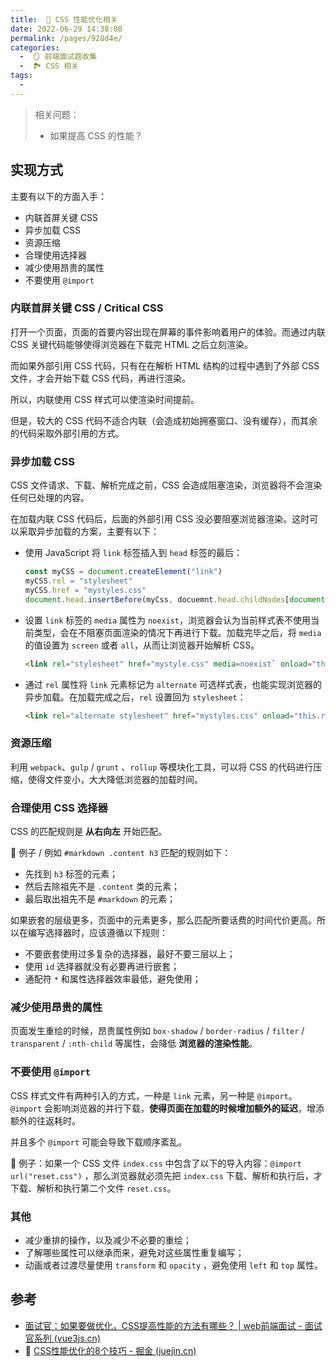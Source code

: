 ```yaml
---
title:  🍏 CSS 性能优化相关
date: 2022-06-29 14:38:08
permalink: /pages/928d4e/
categories:
  -  🪞 前端面试题收集
  -  🏞 CSS 相关
tags:
  - 
---
```

> 相关问题：
>
> + 如果提高 CSS 的性能？



## 实现方式

主要有以下的方面入手：

+ 内联首屏关键 CSS
+ 异步加载 CSS
+ 资源压缩
+ 合理使用选择器
+ 减少使用昂贵的属性
+ 不要使用 `@import`

### 内联首屏关键 CSS / Critical CSS

打开一个页面，页面的首要内容出现在屏幕的事件影响着用户的体验。而通过内联 CSS 关键代码能够使得浏览器在下载完 HTML 之后立刻渲染。

而如果外部引用 CSS 代码，只有在在解析 HTML 结构的过程中遇到了外部 CSS 文件，才会开始下载 CSS 代码，再进行渲染。

所以，内联使用 CSS 样式可以使渲染时间提前。

但是，较大的 CSS 代码不适合内联（会造成初始拥塞窗口、没有缓存），而其余的代码采取外部引用的方式。



### 异步加载 CSS

CSS 文件请求、下载、解析完成之前，CSS 会造成阻塞渲染，浏览器将不会渲染任何已处理的内容。

在加载内联 CSS 代码后，后面的外部引用 CSS 没必要阻塞浏览器渲染。这时可以采取异步加载的方案，主要有以下：

+ 使用 JavaScript 将 `link` 标签插入到 `head` 标签的最后：

  ```js
  const myCSS = document.createElement("link")
  myCSS.rel = "stylesheet"
  myCSS.href = "mystyles.css"
  document.head.insertBefore(myCss, docuemnt.head.childNodes[document.head.childNodes.length - 1].nextSibiling)
  ```

+ 设置 `link` 标签的 `media` 属性为 `noexist`，浏览器会认为当前样式表不使用当前类型，会在不阻塞页面渲染的情况下再进行下载。加载完毕之后，将 `media` 的值设置为 `screen` 或者 `all`，从而让浏览器开始解析 CSS。

  ```html
  <link rel="stylesheet" href="mystyle.css" media=noexist` onload="this.media='all'">
  ```

+ 通过 `rel` 属性将 `link` 元素标记为 `alternate` 可选样式表，也能实现浏览器的异步加载。在加载完成之后，`rel` 设置回为 `stylesheet`：

  ```html
  <link rel="alternate stylesheet" href="mystyles.css" onload="this.rel='stylesheet'">
  ```



### 资源压缩

利用 `webpack`、`gulp` / `grunt` 、`rollup` 等模块化工具，可以将 CSS 的代码进行压缩，使得文件变小，大大降低浏览器的加载时间。



### 合理使用 CSS 选择器

CSS 的匹配规则是 **从右向左** 开始匹配。

🌰 例子 / 例如 `#markdown .content h3` 匹配的规则如下：

+ 先找到 `h3` 标签的元素；
+ 然后去除祖先不是 `.content` 类的元素；
+ 最后取出祖先不是 `#markdown` 的元素；

如果嵌套的层级更多，页面中的元素更多，那么匹配所要话费的时间代价更高。所以在编写选择器时，应该遵循以下规则：

+ 不要嵌套使用过多复杂的选择器，最好不要三层以上；
+ 使用 `id` 选择器就没有必要再进行嵌套；
+ 通配符 `*` 和属性选择器效率最低，避免使用；

### 

### 减少使用昂贵的属性

页面发生重绘的时候，昂贵属性例如 `box-shadow` / `border-radius` / `filter` / `transparent` / `:nth-child` 等属性，会降低 **浏览器的渲染性能**。



### 不要使用 `@import`

CSS 样式文件有两种引入的方式，一种是 `link` 元素，另一种是 `@import`。`@import` 会影响浏览器的并行下载，**使得页面在加载的时候增加额外的延迟**，增添额外的往返耗时。

并且多个 `@import` 可能会导致下载顺序紊乱。

🌰 例子：如果一个 CSS 文件 `index.css` 中包含了以下的导入内容：`@import url("reset.css")` ，那么浏览器就必须先把 `index.css` 下载、解析和执行后，才下载、解析和执行第二个文件 `reset.css`。



### 其他

+ 减少重排的操作，以及减少不必要的重绘；
+ 了解哪些属性可以继承而来，避免对这些属性重复编写；
+ 动画或者过渡尽量使用 `transform` 和 `opacity` ，避免使用 `left` 和 `top` 属性。



### 

## 参考

+ [面试官：如果要做优化，CSS提高性能的方法有哪些？ | web前端面试 - 面试官系列 (vue3js.cn)](https://vue3js.cn/interview/css/css_performance.html#二、实现方式)
+ 🌟 [CSS性能优化的8个技巧 - 掘金 (juejin.cn)](https://juejin.cn/post/6844903649605320711#heading-1)